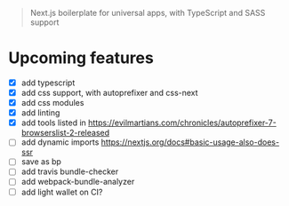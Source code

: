> Next.js boilerplate for universal apps, with TypeScript and SASS support

# Upcoming features
- [x] add typescript
- [x] add css support, with autoprefixer and css-next
- [x] add css modules
- [x] add linting
- [x] add tools listed in https://evilmartians.com/chronicles/autoprefixer-7-browserslist-2-released
- [ ] add dynamic imports https://nextjs.org/docs#basic-usage-also-does-ssr
- [ ] save as bp
- [ ] add travis bundle-checker
- [ ] add webpack-bundle-analyzer
- [ ] add light wallet on CI?

